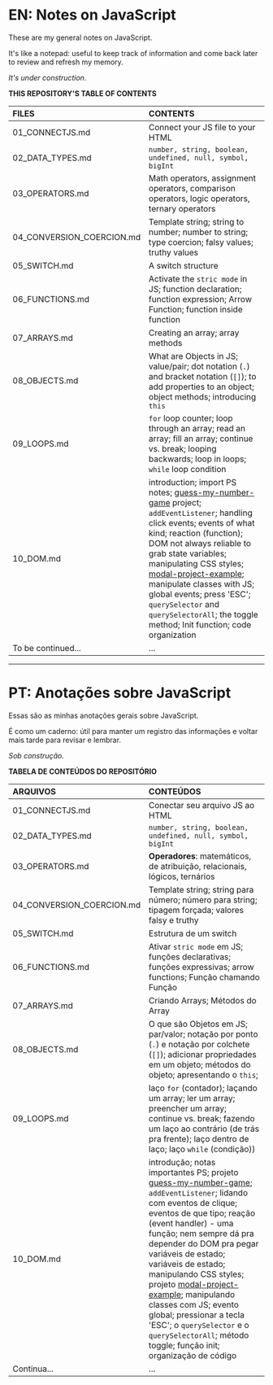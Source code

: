 # EN: Notes on JavaScript

 These are my general notes on JavaScript. 
 
 It's like a notepad: useful to keep track of information and come back later to review and refresh my memory.

 *It's under construction.*

**THIS REPOSITORY'S TABLE OF CONTENTS**

 FILES | CONTENTS
:-------- | :----------
01_CONNECTJS.md | Connect your JS file to your HTML
02_DATA_TYPES.md | ```number, string, boolean, undefined, null, symbol, bigInt```
03_OPERATORS.md | Math operators, assignment operators, comparison operators, logic operators, ternary operators
04_CONVERSION_COERCION.md | Template string; string to number; number to string; type coercion; falsy values; truthy values
05_SWITCH.md | A switch structure
06_FUNCTIONS.md | Activate the ```stric mode``` in JS; function declaration; function expression; Arrow Function; function inside function
07_ARRAYS.md | Creating an array; array methods
08_OBJECTS.md | What are Objects in JS; value/pair; dot notation (```.```) and bracket notation (```[]```); to add properties to an object; object methods; introducing ```this```
09_LOOPS.md | ```for``` loop counter; loop through an array; read an array; fill an array; continue vs. break; looping backwards; loop in loops; ```while``` loop condition
10_DOM.md | introduction; import PS notes; [guess-my-number-game](https://github.com/barbaracalderon/guess-my-number-game) project; ```addEventListener```; handling click events; events of what kind; reaction (function); DOM not always reliable to grab state variables; manipulating CSS styles; [modal-project-example](https://github.com/barbaracalderon/notes-on-javascript/tree/main/project-modal-example); manipulate classes with JS; global events; press 'ESC'; ```querySelector``` and ```querySelectorAll```; the toggle method; Init function; code organization
To be continued... | ...

 ---
 # PT: Anotações sobre JavaScript

 Essas são as minhas anotações gerais sobre JavaScript.

 É como um caderno: útil para manter um registro das informações e voltar mais tarde para revisar e lembrar.

 *Sob construção.*

**TABELA DE CONTEÚDOS DO REPOSITÓRIO**

ARQUIVOS | CONTEÚDOS
:-------- | :----------
01_CONNECTJS.md | Conectar seu arquivo JS ao HTML
02_DATA_TYPES.md | ```number, string, boolean, undefined, null, symbol, bigInt```
03_OPERATORS.md | **Operadores**: matemáticos, de atribuição, relacionais, lógicos, ternários
04_CONVERSION_COERCION.md | Template string; string para número; número para string; tipagem forçada; valores falsy e truthy
05_SWITCH.md | Estrutura de um switch
06_FUNCTIONS.md | Ativar ```stric mode``` em JS; funções declarativas; funções expressivas; arrow functions; Função chamando Função
07_ARRAYS.md | Criando Arrays; Métodos do Array
08_OBJECTS.md | O que são Objetos em JS; par/valor; notação por ponto (```.```) e notação por colchete (```[]```); adicionar propriedades em um objeto; métodos do objeto; apresentando o ```this```;
09_LOOPS.md | laço ```for``` (contador); laçando um array; ler um array; preencher um array; continue vs. break; fazendo um laço ao contrário (de trás pra frente); laço dentro de laço; laço ```while``` (condição))
10_DOM.md | introdução; notas importantes PS; projeto [guess-my-number-game](https://github.com/barbaracalderon/guess-my-number-game); ```addEventListener```; lidando com eventos de clique; eventos de que tipo; reação (event handler) - uma função; nem sempre dá pra depender do DOM pra pegar variáveis de estado; variáveis de estado; manipulando CSS styles; projeto [modal-project-example](https://github.com/barbaracalderon/notes-on-javascript/tree/main/project-modal-example); manipulando classes com JS; evento global; pressionar a tecla 'ESC'; o ```querySelector``` e o ```querySelectorAll```; método toggle; função init; organização de código
Continua... | ...
